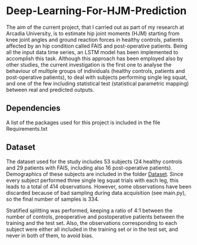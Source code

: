 # Deep-Learning-For-HJM-Prediction


The aim of the current project, that I carried out as part of my research at Arcadia University, is to estimate hip joint moments (HJM) starting from knee joint angles and ground reaction forces in healthy controls, patients affected by an hip condition called FAIS and post-operative patients.
Being all the input data time series, an LSTM model has been implemented to accomplish this task.
Although this approach has been employed also by other studies, the current investigation is the first one to analyse the behaviour of multiple groups of individuals (healthy controls, patients and post-operative patients), to deal with subjects performing single leg squat, and one of the few including statistical test (statistical parametric mapping) between real and predicted outputs.

## Dependencies
A list of the packages used for this project is included in the file Requirements.txt

## Dataset
The dataset used for the study includes 53 subjects (24 healthy controls and 29 patients with FAIS, including also 16 post-operative patients). Demographics of these subjects are included in the folder [Dataset](./Dataset/).
Since every subject performed three single leg squat trials with each leg, this leads to a total of 414 observations.
However, some observations have been discarded because of bad sampling during data acquisition (see main.py), so the final number of samples is 334.

Stratified splitting was performed, keeping a ratio of 4:1 between the number of controls, preoperative and postoperative patients between the training and the test set. Also, the observations corresponding to each subject were either all included in the training set or in the test set, and never in both of them, to avoid bias.


